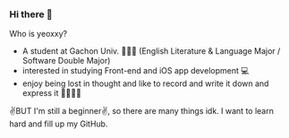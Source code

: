 ### Hi there 👋

Who is yeoxxy?
- A student at Gachon Univ. 👩🏻‍🎓 (English Literature & Language Major / Software Double Major)
- interested in studying Front-end and iOS app development 💻
- enjoy being lost in thought and like to record and write it down and express it 💭✍🏻💕

✌️BUT I'm still a beginner✌️, so there are many things idk.
I want to learn hard and fill up my GitHub.


